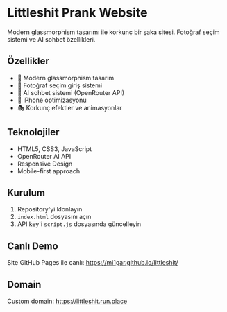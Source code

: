 # Littleshit Prank Website

Modern glassmorphism tasarımı ile korkunç bir şaka sitesi. Fotoğraf seçim sistemi ve AI sohbet özellikleri.

## Özellikler
- 🎨 Modern glassmorphism tasarım
- 📸 Fotoğraf seçim giriş sistemi  
- 🤖 AI sohbet sistemi (OpenRouter API)
- 📱 iPhone optimizasyonu
- 🎭 Korkunç efektler ve animasyonlar

## Teknolojiler
- HTML5, CSS3, JavaScript
- OpenRouter AI API
- Responsive Design
- Mobile-first approach

## Kurulum
1. Repository'yi klonlayın
2. `index.html` dosyasını açın
3. API key'i `script.js` dosyasında güncelleyin

## Canlı Demo
Site GitHub Pages ile canlı: https://mi1gar.github.io/littleshit/

## Domain
Custom domain: https://littleshit.run.place
